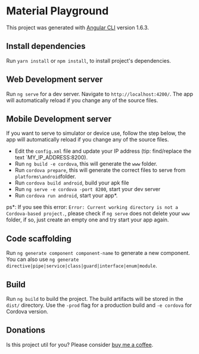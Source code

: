 # Material Playground

This project was generated with [Angular CLI](https://github.com/angular/angular-cli) version 1.6.3.

## Install dependencies

Run `yarn install` or `npm install`, to install project's dependencies.

## Web Development server

Run `ng serve` for a dev server. Navigate to `http://localhost:4200/`. The app will automatically reload if you change any of the source files.

## Mobile Development server

If you want to serve to simulator or device use, follow the step below, the app will automatically reload if you change any of the source files.
* Edit the `config.xml` file and update your IP address (tip: find/replace the text `MY_IP_ADDRESS:8200).
* Run `ng build -e cordova`, this will generate the `www` folder.
* Run `cordova prepare`, this will generate the correct files to serve from `platforms\android`folder.
* Run `cordova build android`, build your apk file
* Run `ng serve -e cordova -port 8200`, start your dev server
* Run `cordova run android`, start your app*.

ps*: If you see this error: `Error: Current working directory is not a Cordova-based project.`, please check if `ng serve` does not delete your `www` folder, if so, just create an empty one and try start your app again.

## Code scaffolding

Run `ng generate component component-name` to generate a new component. You can also use `ng generate directive|pipe|service|class|guard|interface|enum|module`.

## Build

Run `ng build` to build the project. The build artifacts will be stored in the `dist/` directory. Use the `-prod` flag for a production build and `-e cordova` for Cordova version.

## Donations

Is this project util for you? Please consider [buy me a coffee](https://www.paypal.com/cgi-bin/webscr?cmd=_donations&business=baumblatt%40gmail%2ecom&lc=BR&item_name=Bernardo%20Baumblatt&item_number=Material%20Playground&currency_code=USD&bn=PP%2dDonationsBF%3abtn_donate_LG%2egif%3aNonHosted). 